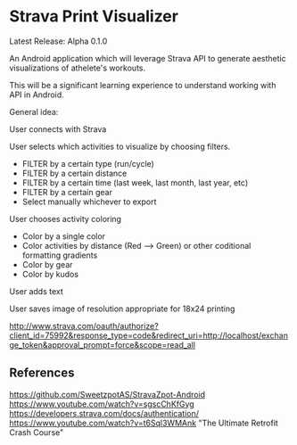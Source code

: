 # Strava Print Visualizer
Latest Release: Alpha 0.1.0

An Android application which will leverage Strava API to generate aesthetic visualizations of athelete's workouts.

This will be a significant learning experience to understand working with API in Android.

General idea:

User connects with Strava

User selects which activities to visualize by choosing filters.
* FILTER by a certain type (run/cycle)
* FILTER by a certain distance
* FILTER by a certain time (last week, last month, last year, etc)
* FILTER by a certain gear
* Select manually whichever to export

User chooses activity coloring
* Color by a single color
* Color activities by distance (Red --> Green) or other coditional formatting gradients
* Color by gear
* Color by kudos

User adds text

User saves image of resolution appropriate for 18x24 printing


http://www.strava.com/oauth/authorize?client_id=75992&response_type=code&redirect_uri=http://localhost/exchange_token&approval_prompt=force&scope=read_all

## References
https://github.com/SweetzpotAS/StravaZpot-Android<br>
https://www.youtube.com/watch?v=sgscChKfGyg<br>
https://developers.strava.com/docs/authentication/<br>
https://www.youtube.com/watch?v=t6Sql3WMAnk "The Ultimate Retrofit Crash Course"<br>
